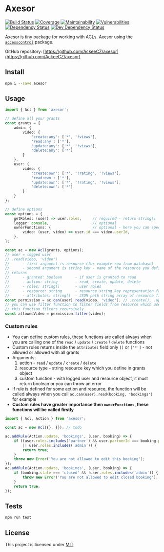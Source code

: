 # Axesor
[![Build Status](https://img.shields.io/travis/com/AckeeCZ/axesor/master.svg?style=flat-square)](https://travis-ci.com/AckeeCZ/axesor)
[![Coverage](https://img.shields.io/codeclimate/coverage/AckeeCZ/node-acl.svg?style=flat-square)](https://codeclimate.com/github/AckeeCZ/node-acl)
[![Maintainability](https://img.shields.io/codeclimate/maintainability/AckeeCZ/node-acl.svg?style=flat-square)](https://codeclimate.com/github/AckeeCZ/node-acl)
[![Vulnerabilities](https://img.shields.io/snyk/vulnerabilities/github/AckeeCZ/node-acl.svg?style=flat-square)](https://snyk.io/test/github/AckeeCZ/node-acl?targetFile=package.json)
[![Dependency Status](https://img.shields.io/david/AckeeCZ/node-acl.svg?style=flat-square)](https://david-dm.org/AckeeCZ/node-acl)
[![Dev Dependency Status](https://img.shields.io/david/dev/AckeeCZ/node-acl.svg?style=flat-square)](https://david-dm.org/AckeeCZ/node-acl?type=dev)

Axesor is tiny package for working with ACLs. Axesor using the [`accesscontrol`](https://github.com/onury/accesscontrol) package. 

GitHub repository: [https://github.com/AckeeCZ/axesor](https://github.com/AckeeCZ/axesor)

## Install

```bash
npm i --save axesor
```

## Usage

```typescript
import { Acl } from 'axesor';

// define all your grants
const grants = {
    admin: {
        video: {
            'create:any': ['*', '!views'],
            'read:any': ['*'],
            'update:any': ['*', '!views'],
            'delete:any': ['*']
        }
    },
    user: {
        video: {
            'create:own': ['*', '!rating', '!views'],
            'read:own': ['*'],
            'update:own': ['*', '!rating', '!views'],
            'delete:own': ['*']
        }
    }
};

// define options
const options = {
    getRoles: (user) => user.roles,     // required - return string[]
    logger: console,                    // optional
    ownerFunctions: {                   // optional - here you can specify ownership between resources
        video: (user, video) => user.id === video.userId,
    },
};

const ac = new Acl(grants, options);
// user = logged user
// .read(video, 'video')
//      - first argument is resource (for example row from database)
//      - second argument is string key - name of the resource you define in grants object
// returns
//      - granted: boolean      - if user is granted to read
//      - action: string        - read, create, update, delete
//      - roles: string[]       - user roles
//      - resource: string      - resource string key representation from grants object
//      - attributes: string[]  - JSON path string array of resource fields which user is allowed to read / update / create / delete - array of fields which you define in grants object
const permission = ac.can(user).read(video, 'video'); // .create(), .update(), .delete() with same arguments
// you can use filter function to filter fields from resource which user can manipulate with
// this function filters recursively
const allowedVideo = permission.filter(video);
```

### Custom rules

- You can define custom rules, these functions are called always when you are calling one of the `read` / `update` / `create` / `delete` functions
- Custom rules returns inside the `attributes` field only `[]` or `['*']` - not allowed or allowed with all grants
- Arguments:
    1) action           - `read` / `update` / `create` / `delete`
    2) resource type    - string resource key which you define in grants object
    3) custom function  - with logged user and resource object, it must return boolean or you can throw an error
- If rule is defined for some action and resource, the function will be called always when you call `ac.can(user).read(booking, 'bookings')` for example
- **Custom rules have greater importance then `ownerFunctions`, these functions will be called firstly**

```typescript
import { Acl, Action } from 'axesor';

const ac = new Acl({}, {}); // todo

ac.addRule(Action.update, 'bookings', (user, booking) => {
    if ((user.roles.includes('partner') && user.partnerId === booking.partnerId)
        || user.roles.includes('admin')) {
        return true;
    }
    throw new Error('You are not allowed to edit this booking');
});
ac.addRule(Action.update, 'bookings', (user, booking) => {
    if (booking.state === 'closed' && !user.roles.includes('admin')) {
        throw new Error('You are not allowed to edit closed booking');
    }
    return true;
});
```

## Tests

```bash
npm run test
```

## License

This project is licensed under [MIT](./LICENSE).
